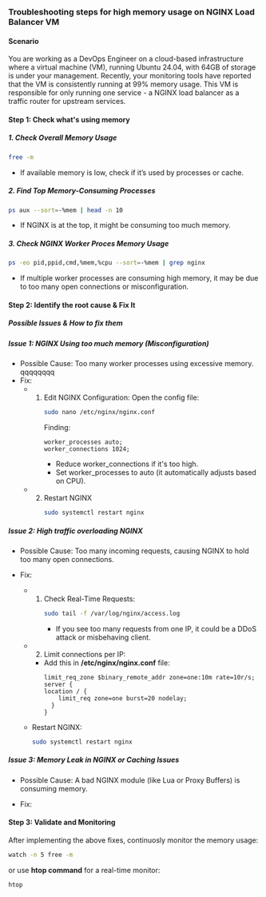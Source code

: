 ### Troubleshooting steps for high memory usage on NGINX Load Balancer VM

#### Scenario
You are working as a DevOps Engineer on a cloud-based infrastructure where a virtual machine (VM), running Ubuntu 24.04, with 64GB of storage is under your management. Recently, your monitoring tools have reported that the VM is consistently running at 99% memory usage. This VM is responsible for only running one service - a NGINX load balancer as a traffic router for upstream services.
<br>

#### Step 1: Check what's using memory
##### 1. Check Overall Memory Usage
  ````bash
  free -m
  ````
  - If available memory is low, check if it’s used by processes or cache.
  
##### 2. Find Top Memory-Consuming Processes
  ```bash
  ps aux --sort=-%mem | head -n 10
  ```
  - If NGINX is at the top, it might be consuming too much memory.
  
##### 3. Check NGINX Worker Proces Memory Usage
  ```bash
  ps -eo pid,ppid,cmd,%mem,%cpu --sort=-%mem | grep nginx
  ```
  - If multiple worker processes are consuming high memory, it may be due to too many open connections or misconfiguration.
  
#### Step 2: Identify the root cause & Fix It
##### Possible Issues & How to fix them

##### Issue 1: NGINX Using too much memory (Misconfiguration)
  - Possible Cause: Too many worker processes using excessive memory.
   qqqqqqqq
  - Fix:
    - 1. Edit NGINX Configuration:
         Open the config file:
         ```bash
         sudo nano /etc/nginx/nginx.conf
         ```
         Finding:
         ```
         worker_processes auto;
         worker_connections 1024;
         ```
         - Reduce worker_connections if it's too high.
         - Set worker_processes to auto (it automatically adjusts based on CPU).
    - 2. Restart NGINX
         ```bash
         sudo systemctl restart nginx
         ```
         
##### Issue 2: High traffic overloading NGINX
  - Possible Cause: Too many incoming requests, causing NGINX to hold too many open connections.

  - Fix:
    - 1. Check Real-Time Requests:
         ```bash
         sudo tail -f /var/log/nginx/access.log
         ```
         - If you see too many requests from one IP, it could be a DDoS attack or       misbehaving client.
         
    - 2. Limit connections per IP:
      - Add this in **/etc/nginx/nginx.conf** file:
        ```nginx
        limit_req_zone $binary_remote_addr zone=one:10m rate=10r/s;
        server {
        location / {
            limit_req zone=one burst=20 nodelay;
          }
        }
        ```
     - Restart NGINX:
        ```bash
        sudo systemctl restart nginx
        ```
##### Issue 3: Memory Leak in NGINX or Caching Issues
  - Possible Cause: A bad NGINX module (like Lua or Proxy Buffers) is consuming memory.
    
  - Fix: 
    
#### Step 3: Validate and Monitoring
After implementing the above fixes, continuosly monitor the memory usage:
```bash
watch -n 5 free -m
```
or use **htop command** for a real-time monitor:
```bash
htop
```
